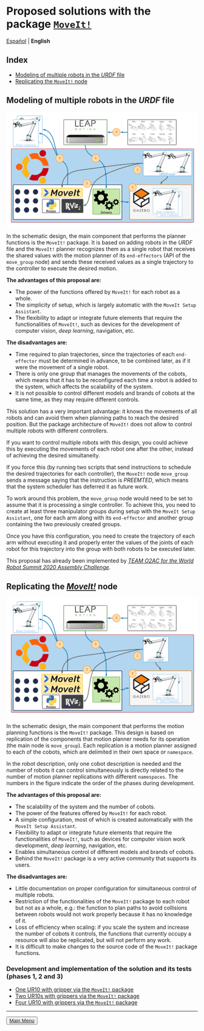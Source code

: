 # Proposed solutions with the package [`MoveIt!`](https://github.com/ros-planning/moveit) 

[Español](https://github.com/Serru/MultiCobot-UR10-Gripper/blob/main/doc/moveit-intro.md) | **English**

## Index
- [Modeling of multiple robots in the *URDF* file](#modeling )
- [Replicating the `MoveIt!` node](#replication) 

<a name="modelado">
<h2>
Modeling of multiple robots in the <i>URDF</i> file
</h2>
</a>

![image](/doc/imgs_md/Diseno-moveit-general-dos-cobots-leap-motion-urdf.png "Multirobot system by modeling the URDF file") 

In the schematic design, the main component that performs the planner functions is the `MoveIt!` package. It is based on adding robots in the *URDF* file and the `MoveIt!` planner recognizes them as a single robot that receives the shared values with the motion planner of its `end-effectors` (API of the `move_group` node) and sends these received values as a single trajectory to the controller to execute the desired motion.

**The advantages of this proposal are:** 

- The power of the functions offered by `MoveIt!` for each robot as a whole.
- The simplicity of setup, which is largely automatic with the `MoveIt Setup Assistant`.
- The flexibility to adapt or integrate future elements that require the functionalities of `MoveIt!`, such as devices for the development of computer vision, *deep learning*, navigation, etc. 

**The disadvantages are:** 

- Time required to plan trajectories, since the trajectories of each `end-effector` must be determined in advance, to be combined later, as if it were the movement of a single robot.
- There is only one group that manages the movements of the cobots, which means that it has to be reconfigured each time a robot is added to the system, which affects the scalability of the system.
- It is not possible to control different models and brands of cobots at the same time, as they may require different controls. 

This solution has a very important advantage: it knows the movements of all robots and can avoid them when planning paths to reach the desired position. But the package architecture of `MoveIt!` does not allow to control multiple robots with different controllers. 

If you want to control multiple robots with this design, you could achieve this by executing the movements of each robot one after the other, instead of achieving the desired simultaneity. 

If you force this (by running two scripts that send instructions to schedule the desired trajectories for each controller), the `MoveIt!` node `move_group` sends a message saying that the instruction is *PREEMTED*, which means that the system scheduler has deferred it as future work. 

To work around this problem, the `move_group` node would need to be set to assume that it is processing a single controller. To achieve this, you need to create at least three manipulator groups during setup with the `MoveIt Setup Assistant`, one for each arm along with its `end-effector` and another group containing the two previously created groups. 

Once you have this configuration, you need to create the trajectory of each arm without executing it and properly enter the values of the joints of each robot for this trajectory into the group with both robots to be executed later. 

This proposal has already been implemented by [*TEAM O2AC for the World Robot Summit 2020 Assembly Challenge*](https://github.com/o2ac/o2ac-ur/).


<a name="replicacion">
<h2>
Replicating the <a href="https://github.com/ros-planning/moveit"><i> MoveIt!</i></a> node
</h2>
</a>

![image](/doc/imgs_md/Diseno-moveit-general-dos-cobots-leap-motion.png "Multirobot system through node replication") 

In the schematic design, the main component that performs the motion planning functions is the `MoveIt!` package. This design is based on replication of the components that motion planner needs for its operation (the main node is `move_group`). Each replication is a motion planner assigned to each of the cobots, which are delimited in their own space or `namespace`.

In the robot description, only one cobot description is needed and the number of robots it can control simultaneously is directly related to the number of motion planner replications with different `namespaces`. The numbers in the figure indicate the order of the phases during development. 

**The advantages of this proposal are:** 

- The scalability of the system and the number of cobots.
- The power of the features offered by `MoveIt!` for each robot.
- A simple configuration, most of which is created automatically with the `MoveIt Setup Assistant`.
- Flexibility to adapt or integrate future elements that require the functionalities of `MoveIt!`, such as devices for computer vision work development, *deep learning*, navigation, etc.
- Enables simultaneous control of different models and brands of cobots.
- Behind the `MoveIt!` package is a very active community that supports its users. 

**The disadvantages are:** 

- Little documentation on proper configuration for simultaneous control of multiple robots.
- Restriction of the functionalities of the `MoveIt!` package to each robot but not as a whole, e.g.: the function to plan paths to avoid collisions between robots would not work properly because it has no knowledge of it.
- Loss of efficiency when scaling: if you scale the system and increase the number of cobots it controls, the functions that currently occupy a resource will also be replicated, but will not perform any work.
- It is difficult to make changes to the source code of the `MoveIt!` package functions.

### Development and implementation of the solution and its tests (phases 1, 2 and 3)
- [One UR10 with gripper via the `MoveIt!` package](https://github.com/Serru/MultiCobot-UR10-Gripper/blob/main/doc/moveit/ENG/one_arm_moveit.md)
- [Two UR10s with grippers via the `MoveIt!` package](https://github.com/Serru/MultiCobot-UR10-Gripper/blob/main/doc/moveit/ENG/two_arm_moveit.md)
- [Four UR10 with grippers via the `MoveIt!` package](https://github.com/Serru/MultiCobot-UR10-Gripper/blob/main/doc/moveit/ENG/four_arm_moveit.md) 

---

<div>
<p align="left">
<button name="button"><a rel="license" href="https://github.com/Serru/MultiCobot-UR10-Gripper/blob/main/doc/design-eng.md"> Main Menu </a></button>
</p>
</div>
